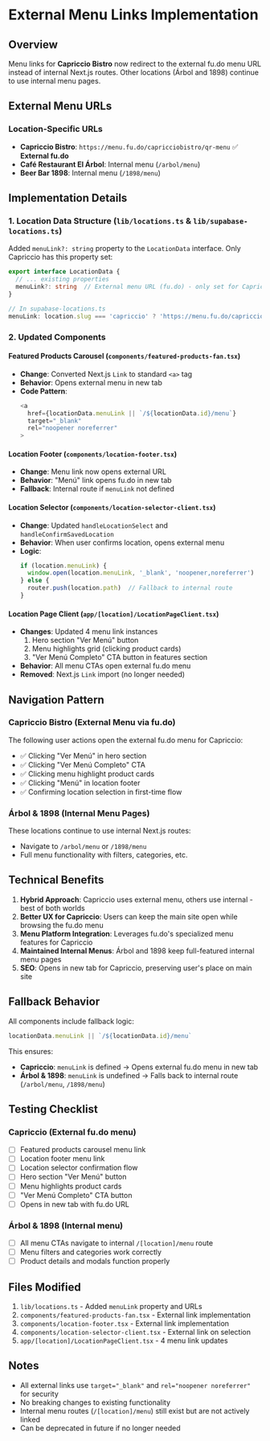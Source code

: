 # External Menu Links Implementation

## Overview
Menu links for **Capriccio Bistro** now redirect to the external fu.do menu URL instead of internal Next.js routes. Other locations (Árbol and 1898) continue to use internal menu pages.

## External Menu URLs

### Location-Specific URLs
- **Capriccio Bistro**: `https://menu.fu.do/capricciobistro/qr-menu` ✅ **External fu.do**
- **Café Restaurant El Árbol**: Internal menu (`/arbol/menu`)
- **Beer Bar 1898**: Internal menu (`/1898/menu`)

## Implementation Details

### 1. Location Data Structure (`lib/locations.ts` & `lib/supabase-locations.ts`)
Added `menuLink?: string` property to the `LocationData` interface. Only Capriccio has this property set:

```typescript
export interface LocationData {
  // ... existing properties
  menuLink?: string  // External menu URL (fu.do) - only set for Capriccio
}

// In supabase-locations.ts
menuLink: location.slug === 'capriccio' ? 'https://menu.fu.do/capricciobistro/qr-menu' : undefined,
```

### 2. Updated Components

#### Featured Products Carousel (`components/featured-products-fan.tsx`)
- **Change**: Converted Next.js `Link` to standard `<a>` tag
- **Behavior**: Opens external menu in new tab
- **Code Pattern**:
  ```typescript
  <a 
    href={locationData.menuLink || `/${locationData.id}/menu`}
    target="_blank"
    rel="noopener noreferrer"
  >
  ```

#### Location Footer (`components/location-footer.tsx`)
- **Change**: Menu link now opens external URL
- **Behavior**: "Menú" link opens fu.do in new tab
- **Fallback**: Internal route if `menuLink` not defined

#### Location Selector (`components/location-selector-client.tsx`)
- **Change**: Updated `handleLocationSelect` and `handleConfirmSavedLocation`
- **Behavior**: When user confirms location, opens external menu
- **Logic**:
  ```typescript
  if (location.menuLink) {
    window.open(location.menuLink, '_blank', 'noopener,noreferrer')
  } else {
    router.push(location.path)  // Fallback to internal route
  }
  ```

#### Location Page Client (`app/[location]/LocationPageClient.tsx`)
- **Changes**: Updated 4 menu link instances
  1. Hero section "Ver Menú" button
  2. Menu highlights grid (clicking product cards)
  3. "Ver Menú Completo" CTA button in features section
- **Behavior**: All menu CTAs open external fu.do menu
- **Removed**: Next.js `Link` import (no longer needed)

## Navigation Pattern

### Capriccio Bistro (External Menu via fu.do)
The following user actions open the external fu.do menu for Capriccio:
- ✅ Clicking "Ver Menú" in hero section
- ✅ Clicking "Ver Menú Completo" CTA
- ✅ Clicking menu highlight product cards
- ✅ Clicking "Menú" in location footer
- ✅ Confirming location selection in first-time flow

### Árbol & 1898 (Internal Menu Pages)
These locations continue to use internal Next.js routes:
- Navigate to `/arbol/menu` or `/1898/menu`
- Full menu functionality with filters, categories, etc.

## Technical Benefits

1. **Hybrid Approach**: Capriccio uses external menu, others use internal - best of both worlds
2. **Better UX for Capriccio**: Users can keep the main site open while browsing the fu.do menu
3. **Menu Platform Integration**: Leverages fu.do's specialized menu features for Capriccio
4. **Maintained Internal Menus**: Árbol and 1898 keep full-featured internal menu pages
5. **SEO**: Opens in new tab for Capriccio, preserving user's place on main site

## Fallback Behavior

All components include fallback logic:
```typescript
locationData.menuLink || `/${locationData.id}/menu`
```

This ensures:
- **Capriccio**: `menuLink` is defined → Opens external fu.do menu in new tab
- **Árbol & 1898**: `menuLink` is undefined → Falls back to internal route (`/arbol/menu`, `/1898/menu`)

## Testing Checklist

### Capriccio (External fu.do menu)
- [ ] Featured products carousel menu link
- [ ] Location footer menu link
- [ ] Location selector confirmation flow
- [ ] Hero section "Ver Menú" button
- [ ] Menu highlights product cards
- [ ] "Ver Menú Completo" CTA button
- [ ] Opens in new tab with fu.do URL

### Árbol & 1898 (Internal menu)
- [ ] All menu CTAs navigate to internal `/[location]/menu` route
- [ ] Menu filters and categories work correctly
- [ ] Product details and modals function properly

## Files Modified

1. `lib/locations.ts` - Added `menuLink` property and URLs
2. `components/featured-products-fan.tsx` - External link implementation
3. `components/location-footer.tsx` - External link implementation
4. `components/location-selector-client.tsx` - External link on selection
5. `app/[location]/LocationPageClient.tsx` - 4 menu link updates

## Notes

- All external links use `target="_blank"` and `rel="noopener noreferrer"` for security
- No breaking changes to existing functionality
- Internal menu routes (`/[location]/menu`) still exist but are not actively linked
- Can be deprecated in future if no longer needed
